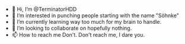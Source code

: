 - 👋 Hi, I’m @TerminatorHDD
- 👀 I’m interested in punching people starting with the name "Söhnke"
- 🌱 I’m currently learning way too much for my brain to handle.
- 💞️ I’m looking to collaborate on hopefully nothing.
- 📫 How to reach me Don't. Don't reach me, I dare you.

<!---
TerminatorHDD/TerminatorHDD is a ✨ special ✨ repository because its `README.md` (this file) appears on your GitHub profile.
You can click the Preview link to take a look at your changes.
--->
